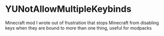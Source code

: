 # YUNotAllowMultipleKeybinds
Minecraft mod I wrote out of frustration that stops Minecraft from disabling keys when they are bound to more than one thing, useful for modpacks
